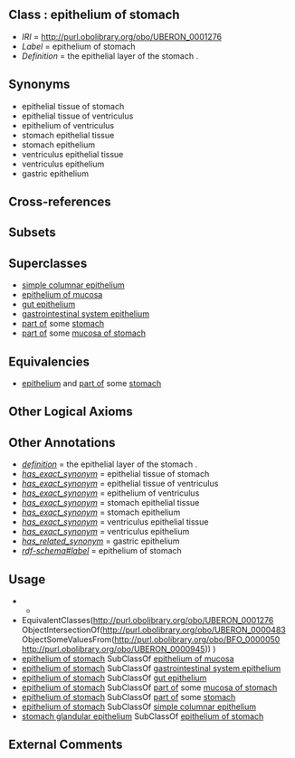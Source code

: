 
## Class : epithelium of stomach

 * *IRI* = http://purl.obolibrary.org/obo/UBERON_0001276
 * *Label* = epithelium of stomach
 * *Definition* = the epithelial layer of the stomach .

## Synonyms

 * epithelial tissue of stomach
 * epithelial tissue of ventriculus
 * epithelium of ventriculus
 * stomach epithelial tissue
 * stomach epithelium
 * ventriculus epithelial tissue
 * ventriculus epithelium
 * gastric epithelium

## Cross-references


## Subsets


## Superclasses

 * [simple columnar epithelium](../../UBERON/85/UBERON_0000485.md)
 * [epithelium of mucosa](../../UBERON/50/UBERON_0003350.md)
 * [gut epithelium](../../UBERON/29/UBERON_0003929.md)
 * [gastrointestinal system epithelium](../../UBERON/08/UBERON_0004808.md)
 * [part of](../../BFO/50/BFO_0000050.md) some [stomach](../../UBERON/45/UBERON_0000945.md)
 * [part of](../../BFO/50/BFO_0000050.md) some [mucosa of stomach](../../UBERON/99/UBERON_0001199.md)

## Equivalencies

 * [epithelium](../../UBERON/83/UBERON_0000483.md) and [part of](../../BFO/50/BFO_0000050.md) some [stomach](../../UBERON/45/UBERON_0000945.md)

## Other Logical Axioms


## Other Annotations

 * *[definition](../../IAO/15/IAO_0000115.md)* = the epithelial layer of the stomach .
 * *[has_exact_synonym](../../ym/oboInOwl#hasExactSynonym.md)* = epithelial tissue of stomach
 * *[has_exact_synonym](../../ym/oboInOwl#hasExactSynonym.md)* = epithelial tissue of ventriculus
 * *[has_exact_synonym](../../ym/oboInOwl#hasExactSynonym.md)* = epithelium of ventriculus
 * *[has_exact_synonym](../../ym/oboInOwl#hasExactSynonym.md)* = stomach epithelial tissue
 * *[has_exact_synonym](../../ym/oboInOwl#hasExactSynonym.md)* = stomach epithelium
 * *[has_exact_synonym](../../ym/oboInOwl#hasExactSynonym.md)* = ventriculus epithelial tissue
 * *[has_exact_synonym](../../ym/oboInOwl#hasExactSynonym.md)* = ventriculus epithelium
 * *[has_related_synonym](../../ym/oboInOwl#hasRelatedSynonym.md)* = gastric epithelium
 * *[rdf-schema#label](../../el/rdf-schema#label.md)* = epithelium of stomach

## Usage

 * -
 * EquivalentClasses(<http://purl.obolibrary.org/obo/UBERON_0001276> ObjectIntersectionOf(<http://purl.obolibrary.org/obo/UBERON_0000483> ObjectSomeValuesFrom(<http://purl.obolibrary.org/obo/BFO_0000050> <http://purl.obolibrary.org/obo/UBERON_0000945>)) )
 * [epithelium of stomach](../../UBERON/76/UBERON_0001276.md) SubClassOf [epithelium of mucosa](../../UBERON/50/UBERON_0003350.md)
 * [epithelium of stomach](../../UBERON/76/UBERON_0001276.md) SubClassOf [gastrointestinal system epithelium](../../UBERON/08/UBERON_0004808.md)
 * [epithelium of stomach](../../UBERON/76/UBERON_0001276.md) SubClassOf [gut epithelium](../../UBERON/29/UBERON_0003929.md)
 * [epithelium of stomach](../../UBERON/76/UBERON_0001276.md) SubClassOf [part of](../../BFO/50/BFO_0000050.md) some [mucosa of stomach](../../UBERON/99/UBERON_0001199.md)
 * [epithelium of stomach](../../UBERON/76/UBERON_0001276.md) SubClassOf [part of](../../BFO/50/BFO_0000050.md) some [stomach](../../UBERON/45/UBERON_0000945.md)
 * [epithelium of stomach](../../UBERON/76/UBERON_0001276.md) SubClassOf [simple columnar epithelium](../../UBERON/85/UBERON_0000485.md)
 * [stomach glandular epithelium](../../UBERON/24/UBERON_0006924.md) SubClassOf [epithelium of stomach](../../UBERON/76/UBERON_0001276.md)

## External Comments


